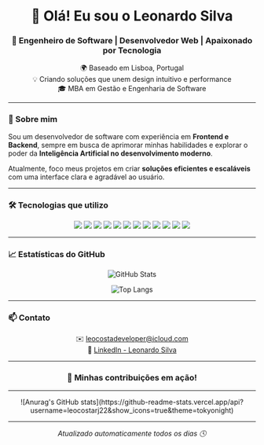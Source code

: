 <h1 align="center">👋 Olá! Eu sou o Leonardo Silva</h1>

<h3 align="center">🚀 Engenheiro de Software | Desenvolvedor Web | Apaixonado por Tecnologia</h3>

<p align="center">
  🌍 Baseado em Lisboa, Portugal <br>
  💡 Criando soluções que unem design intuitivo e performance <br>
  🎓 MBA em Gestão e Engenharia de Software <br>
</p>

---

### 🧠 Sobre mim

Sou um desenvolvedor de software com experiência em **Frontend e Backend**, sempre em busca de aprimorar minhas habilidades e explorar o poder da **Inteligência Artificial no desenvolvimento moderno**.  

Atualmente, foco meus projetos em criar **soluções eficientes e escaláveis** com uma interface clara e agradável ao usuário.

---

### 🛠️ Tecnologias que utilizo

<div align="center">
  <img src="https://img.shields.io/badge/HTML5-E34F26?style=for-the-badge&logo=html5&logoColor=white"/>
  <img src="https://img.shields.io/badge/CSS3-1572B6?style=for-the-badge&logo=css3&logoColor=white"/>
  <img src="https://img.shields.io/badge/JavaScript-F7DF1E?style=for-the-badge&logo=javascript&logoColor=black"/>
  <img src="https://img.shields.io/badge/PHP-777BB4?style=for-the-badge&logo=php&logoColor=white"/>
  <img src="https://img.shields.io/badge/Laravel-FF2D20?style=for-the-badge&logo=laravel&logoColor=white"/>
  <img src="https://img.shields.io/badge/.NET-512BD4?style=for-the-badge&logo=.net&logoColor=white"/>
  <img src="https://img.shields.io/badge/C%23-239120?style=for-the-badge&logo=c-sharp&logoColor=white"/>
  <img src="https://img.shields.io/badge/React-61DAFB?style=for-the-badge&logo=react&logoColor=black"/>
  <img src="https://img.shields.io/badge/Vite-646CFF?style=for-the-badge&logo=vite&logoColor=white"/>
  <img src="https://img.shields.io/badge/Node.js-339933?style=for-the-badge&logo=node.js&logoColor=white"/>
  <img src="https://img.shields.io/badge/MySQL-4479A1?style=for-the-badge&logo=mysql&logoColor=white"/>
  <img src="https://img.shields.io/badge/SQL%20Server-CC2927?style=for-the-badge&logo=microsoft-sql-server&logoColor=white"/>
</div>

---

### 📈 Estatísticas do GitHub

<div align="center">

![GitHub Stats](https://github-readme-stats.vercel.app/api?username=leocostarj22&show_icons=true&theme=tokyonight&count_private=true&hide_border=true&include_all_commits=true)

![Top Langs](https://github-readme-stats.vercel.app/api/top-langs/?username=leocostarj22&layout=compact&theme=tokyonight&hide_border=true)

</div>

---

### 📫 Contato

<p align="center">
  ✉️ <a href="mailto:leocostadeveloper@icloud.com">leocostadeveloper@icloud.com</a> <br>
  💼 <a href="https://www.linkedin.com/in/leocostadeveloper/" target="_blank">LinkedIn - Leonardo Silva</a> <br>
</p>

---

<div align="center">

<h3>🐍 Minhas contribuições em ação!</h3>

<hr> ![Anurag's GitHub stats](https://github-readme-stats.vercel.app/api?username=leocostarj22&show_icons=true&theme=tokyonight) <hr>

<p>
  <i>Atualizado automaticamente todos os dias 🕓</i>
</p>

</div>

